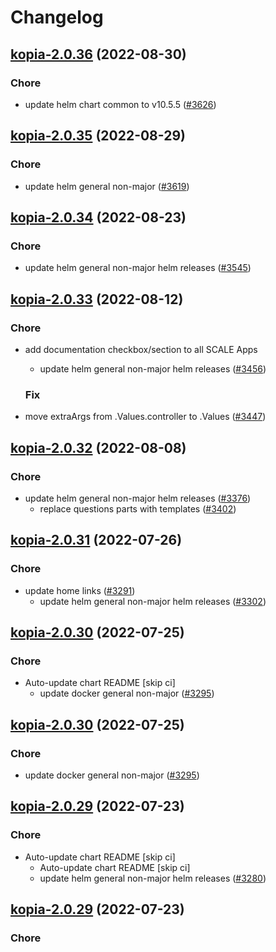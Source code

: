 # Changelog



## [kopia-2.0.36](https://github.com/truecharts/charts/compare/kopia-2.0.35...kopia-2.0.36) (2022-08-30)

### Chore

- update helm chart common to v10.5.5 ([#3626](https://github.com/truecharts/charts/issues/3626))




## [kopia-2.0.35](https://github.com/truecharts/charts/compare/kopia-2.0.34...kopia-2.0.35) (2022-08-29)

### Chore

- update helm general non-major ([#3619](https://github.com/truecharts/charts/issues/3619))




## [kopia-2.0.34](https://github.com/truecharts/charts/compare/kopia-2.0.33...kopia-2.0.34) (2022-08-23)

### Chore

- update helm general non-major helm releases ([#3545](https://github.com/truecharts/charts/issues/3545))




## [kopia-2.0.33](https://github.com/truecharts/charts/compare/kopia-2.0.32...kopia-2.0.33) (2022-08-12)

### Chore

- add documentation checkbox/section to all SCALE Apps
  - update helm general non-major helm releases ([#3456](https://github.com/truecharts/charts/issues/3456))

  ### Fix

- move extraArgs from .Values.controller to .Values ([#3447](https://github.com/truecharts/charts/issues/3447))




## [kopia-2.0.32](https://github.com/truecharts/charts/compare/kopia-2.0.31...kopia-2.0.32) (2022-08-08)

### Chore

- update helm general non-major helm releases ([#3376](https://github.com/truecharts/charts/issues/3376))
  - replace questions parts with templates ([#3402](https://github.com/truecharts/charts/issues/3402))




## [kopia-2.0.31](https://github.com/truecharts/apps/compare/kopia-2.0.30...kopia-2.0.31) (2022-07-26)

### Chore

- update home links ([#3291](https://github.com/truecharts/apps/issues/3291))
  - update helm general non-major helm releases ([#3302](https://github.com/truecharts/apps/issues/3302))




## [kopia-2.0.30](https://github.com/truecharts/apps/compare/kopia-2.0.29...kopia-2.0.30) (2022-07-25)

### Chore

- Auto-update chart README [skip ci]
  - update docker general non-major ([#3295](https://github.com/truecharts/apps/issues/3295))




## [kopia-2.0.30](https://github.com/truecharts/apps/compare/kopia-2.0.29...kopia-2.0.30) (2022-07-25)

### Chore

- update docker general non-major ([#3295](https://github.com/truecharts/apps/issues/3295))




## [kopia-2.0.29](https://github.com/truecharts/apps/compare/kopia-2.0.28...kopia-2.0.29) (2022-07-23)

### Chore

- Auto-update chart README [skip ci]
  - Auto-update chart README [skip ci]
  - update helm general non-major helm releases ([#3280](https://github.com/truecharts/apps/issues/3280))




## [kopia-2.0.29](https://github.com/truecharts/apps/compare/kopia-2.0.28...kopia-2.0.29) (2022-07-23)

### Chore


